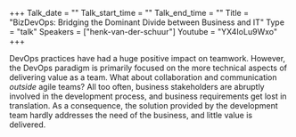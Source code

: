 +++
Talk_date = ""
Talk_start_time = ""
Talk_end_time = ""
Title = "BizDevOps: Bridging the Dominant Divide between Business and IT"
Type = "talk"
Speakers = ["henk-van-der-schuur"]
Youtube = "YX4IoLu9Wxo"
+++

DevOps practices have had a huge positive impact on teamwork. However, the DevOps paradigm is primarily focused on the more technical aspects of delivering value as a team. What about collaboration and communication _outside_ agile teams? All too often, business stakeholders are abruptly involved in the development process, and business requirements get lost in translation. As a consequence, the solution provided by the development team hardly addresses the need of the business, and little value is delivered.
